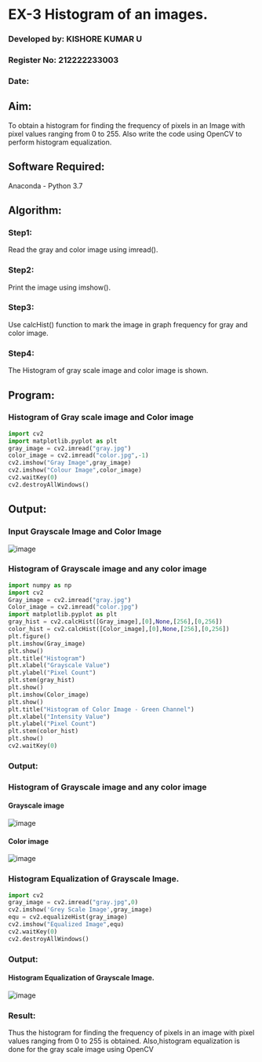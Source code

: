 # EX-3 Histogram of an images.

### Developed by: KISHORE KUMAR U
### Register No: 212222233003
### Date:

## Aim:
To obtain a histogram for finding the frequency of pixels in an Image with pixel values ranging from 0 to 255. Also write the code using OpenCV to perform histogram equalization.

## Software Required:
Anaconda - Python 3.7

## Algorithm:

### Step1:
Read the gray and color image using imread().

### Step2:
Print the image using imshow().

### Step3:
Use calcHist() function to mark the image in graph frequency for gray and color image.

### Step4:
The Histogram of gray scale image and color image is shown.


## Program:   

###  Histogram of Gray scale image and Color image  
```py
import cv2
import matplotlib.pyplot as plt
gray_image = cv2.imread("gray.jpg")
color_image = cv2.imread("color.jpg",-1)
cv2.imshow("Gray Image",gray_image)
cv2.imshow("Colour Image",color_image)
cv2.waitKey(0)
cv2.destroyAllWindows()
```
</td>
<td>
  
## Output:

### Input Grayscale Image and Color Image
![image](https://github.com/user-attachments/assets/b6c4138e-00c9-452a-822b-a7ae98bf8715)

</td>
</tr>



<tr>
  <td width=50%>

### Histogram of Grayscale image and any color image
```py
import numpy as np
import cv2
Gray_image = cv2.imread("gray.jpg")
Color_image = cv2.imread("color.jpg")
import matplotlib.pyplot as plt
gray_hist = cv2.calcHist([Gray_image],[0],None,[256],[0,256])
color_hist = cv2.calcHist([Color_image],[0],None,[256],[0,256])
plt.figure()
plt.imshow(Gray_image)
plt.show()
plt.title("Histogram")
plt.xlabel("Grayscale Value")
plt.ylabel("Pixel Count")
plt.stem(gray_hist)
plt.show()
plt.imshow(Color_image)
plt.show()
plt.title("Histogram of Color Image - Green Channel")
plt.xlabel("Intensity Value")
plt.ylabel("Pixel Count")
plt.stem(color_hist)
plt.show()
cv2.waitKey(0)
```
</td>
<td>

### Output:

### Histogram of Grayscale image and any color image

#### Grayscale image
![image](https://github.com/user-attachments/assets/78929359-5d5a-4dd3-8cd8-b5d1d1ddc34b)

#### Color image
![image](https://github.com/user-attachments/assets/013ee003-fda3-4e9e-8ab4-85acc3f44477)

</td>
</tr>



<tr>
  <td width=50%>

### Histogram Equalization of Grayscale Image.
```py
import cv2
gray_image = cv2.imread("gray.jpg",0)
cv2.imshow('Grey Scale Image',gray_image)
equ = cv2.equalizeHist(gray_image)
cv2.imshow("Equalized Image",equ)
cv2.waitKey(0)
cv2.destroyAllWindows()
```
</td>
<td>
  
### Output:

#### Histogram Equalization of Grayscale Image.
![image](https://github.com/user-attachments/assets/4d5e1d44-8bbe-478f-98d7-2c7d6e8ea4b3)

</td>
</tr>
</table>

### Result: 
Thus the histogram for finding the frequency of pixels in an image with pixel values ranging from 0 to 255 is obtained. Also,histogram equalization is done for the gray scale image using OpenCV
